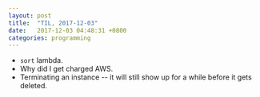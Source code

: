 ```yaml
---
layout: post
title:  "TIL, 2017-12-03"
date:   2017-12-03 04:48:31 +0800
categories: programming
---
```


- `sort` lambda.
- Why did I get charged AWS.
- Terminating an instance -- it will still show up for a while before it gets deleted.
